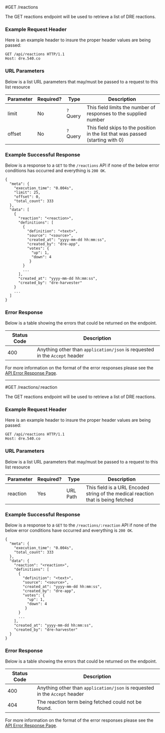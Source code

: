 #GET /reactions

The GET reactions endpoint will be used to retrieve a list of DRE reactions.

### Example Request Header
Here is an example header to insure the proper header values are being passed:

```
GET /api/reactions HTTP/1.1
Host: dre.540.co
```

### URL Parameters

Below is a list URL parameters that may/must be passed to a request to this list resource

| Parameter | Required? | Type |  Description |
|-----------|-----------|------|--------------|
| limit     | No        |`?` Query  | This field limits the number of responses to the supplied number |
| offset    | No        | `?` Query | This field skips to the position in the list that was passed (starting with 0) |

### Example Successful Response
Below is a response to a `GET` to the `/reactions` API if none of the below error conditions has occurred and everything is `200 OK`.

```
{
  "meta": {
    "execution_time": "0.004s",
    "limit": 25,
    "offset": 0,
    "total_count": 333
  },
  "data": [
    {
      "reaction": "<reaction>",
      "definitions": [
        {
          "definition": "<text>",
          "source": "<source>",
          "created_at": "yyyy-mm-dd hh:mm:ss",
          "created_by": "dre-app",
          "votes": {
            "up": 1,
            "down": 4
           }
        }
        ...
      ],
      "created_at": "yyyy-mm-dd hh:mm:ss",
      "created_by": "dre-harvester"
    }
    ...
  ]
}
```


### Error Response

Below is a table showing the errors that could be returned on the endpoint.

|Status Code | Description |
|------------|-------------|
| 400        | Anything other than `application/json` is requested in the `Accept` header |


For more information on the format of the error responses please see the [API Error Response Page](./errors.md).

---

#GET /reactions/:reaction

The GET reactions endpoint will be used to retrieve a list of DRE reactions.

### Example Request Header
Here is an example header to insure the proper header values are being passed:

```
GET /api/reactions HTTP/1.1
Host: dre.540.co
```

### URL Parameters

Below is a list URL parameters that may/must be passed to a request to this list resource

| Parameter | Required? | Type |  Description |
|-----------|-----------|------|--------------|
| reaction  | Yes       | URL Path | This field is a URL Encoded string of the medical reaction that is being fetched |

### Example Successful Response
Below is a response to a `GET` to the `/reactions/:reaction` API if none of the below error conditions have occurred and everything is `200 OK`.

```
{
  "meta": {
    "execution_time": "0.004s",
    "total_count": 333
  },
  "data": {
    "reaction": "<reaction>",
    "definitions": [
      {
        "definition": "<text>",
        "source": "<source>",
        "created_at": "yyyy-mm-dd hh:mm:ss",
        "created_by": "dre-app",
        "votes": {
          "up": 1,
          "down": 4
         }
      }
      ...
    ],
    "created_at": "yyyy-mm-dd hh:mm:ss",
    "created_by": "dre-harvester"
  }
}
```


### Error Response

Below is a table showing the errors that could be returned on the endpoint. 

|Status Code | Description |
|------------|-------------|
| 400        | Anything other than `application/json` is requested in the `Accept` header |
| 404        | The reaction term being fetched could not be found. |


For more information on the format of the error responses please see the [API Error Response Page](./errors.md).

